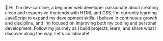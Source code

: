 👋 Hi, I'm dev-caroline, a beginner web developer passionate
about creating clean and responsive frontends with HTML and CSS.
I'm currently learning JavaScript to expand my development skills.
I believe in continuous growth and discipline, and I'm focused on 
improving both my coding and personal development. Follow my journey as
I build projects, learn, and share what I discover along the way. Let's collaborate!

<!---
dev-caroline/dev-caroline is a ✨ special ✨ repository because its `README.md` (this file) appears on your GitHub profile.
You can click the Preview link to take a look at your changes.
--->
